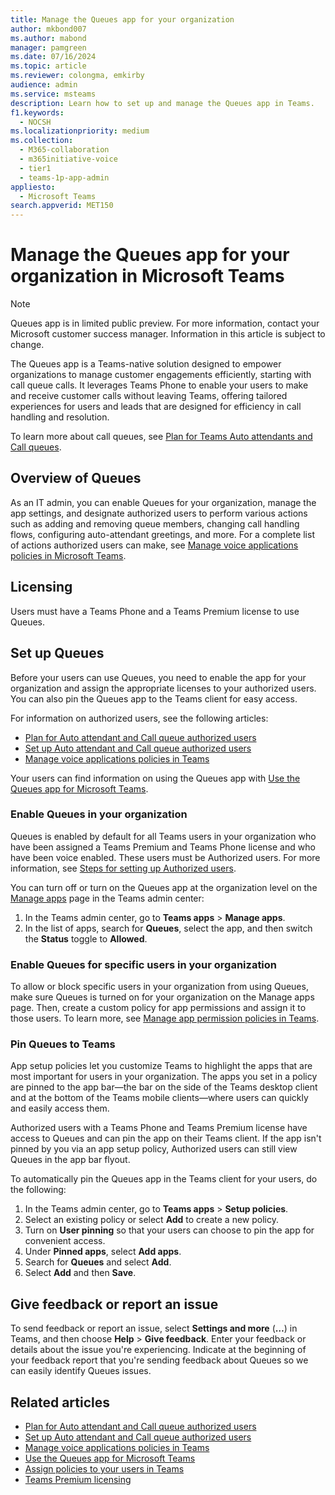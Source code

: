 ```yaml
---
title: Manage the Queues app for your organization
author: mkbond007
ms.author: mabond
manager: pamgreen
ms.date: 07/16/2024
ms.topic: article
ms.reviewer: colongma, emkirby
audience: admin
ms.service: msteams
description: Learn how to set up and manage the Queues app in Teams.
f1.keywords: 
  - NOCSH
ms.localizationpriority: medium
ms.collection: 
  - M365-collaboration
  - m365initiative-voice
  - tier1
  - teams-1p-app-admin
appliesto: 
  - Microsoft Teams
search.appverid: MET150
---
```


# Manage the Queues app for your organization in Microsoft Teams

> [!NOTE]
> Queues app is in limited public preview. For more information, contact your Microsoft customer success manager. Information in this article is subject to change.

The Queues app is a Teams-native solution designed to empower organizations to manage customer engagements efficiently, starting with call queue calls. It leverages Teams Phone to enable your users to make and receive customer calls without leaving Teams, offering tailored experiences for users and leads that are designed for efficiency in call handling and resolution.

To learn more about call queues, see [Plan for Teams Auto attendants and Call queues](plan-auto-attendant-call-queue.md).

## Overview of Queues

As an IT admin, you can enable Queues for your organization, manage the app settings, and designate authorized users to perform various actions such as adding and removing queue members, changing call handling flows, configuring auto-attendant greetings, and more. For a complete list of actions authorized users can make, see [Manage voice applications policies in Microsoft Teams](manage-voice-applications-policies.md).

## Licensing

Users must have a Teams Phone and a Teams Premium license to use Queues.

## Set up Queues

Before your users can use Queues, you need to enable the app for your organization and assign the appropriate licenses to your authorized users. You can also pin the Queues app to the Teams client for easy access.

For information on authorized users, see the following articles:

- [Plan for Auto attendant and Call queue authorized users](aa-cq-authorized-users-plan.md)
- [Set up Auto attendant and Call queue authorized users](aa-cq-authorized-users.md)
- [Manage voice applications policies in Teams](manage-voice-applications-policies.md)

Your users can find information on using the Queues app with [Use the Queues app for Microsoft Teams](https://support.microsoft.com/office/370ad83e-c2c1-4a9f-8a59-16c98be102e9).

### Enable Queues in your organization

Queues is enabled by default for all Teams users in your organization who have been assigned a Teams Premium and Teams Phone license and who have been voice enabled. These users must be Authorized users. For more information, see [Steps for setting up Authorized users](aa-cq-authorized-users.md).

You can turn off or turn on the Queues app at the organization level on the [Manage apps](manage-apps.md) page in the Teams admin center:

1. In the Teams admin center, go to **Teams apps** >  **Manage apps**.
1. In the list of apps, search for **Queues**, select the app, and then switch the **Status** toggle to **Allowed**.

### Enable Queues for specific users in your organization

To allow or block specific users in your organization from using Queues, make sure Queues is turned on for your organization on the Manage apps page. Then, create a custom policy for app permissions and assign it to those users. To learn more, see [Manage app permission policies in Teams](teams-app-permission-policies.md).

### Pin Queues to Teams

App setup policies let you customize Teams to highlight the apps that are most important for users in your organization. The apps you set in a policy are pinned to the app bar—the bar on the side of the Teams desktop client and at the bottom of the Teams mobile clients—where users can quickly and easily access them.

Authorized users with a Teams Phone and Teams Premium license have access to Queues and can pin the app on their Teams client. If the app isn't pinned by you via an app setup policy, Authorized users can still view Queues in the app bar flyout.

To automatically pin the Queues app in the Teams client for your users, do the following:

1. In the Teams admin center, go to **Teams apps** > **Setup policies**.
1. Select an existing policy or select **Add** to create a new policy.
1. Turn on **User pinning** so that your users can choose to pin the app for convenient access.
1. Under **Pinned apps**, select **Add apps**.
1. Search for **Queues** and select **Add**.
1. Select **Add** and then **Save**.

## Give feedback or report an issue

To send feedback or report an issue, select **Settings and more** (**…**) in Teams, and then choose **Help** > **Give feedback**. Enter your feedback or details about the issue you're experiencing. Indicate at the beginning of your feedback report that you're sending feedback about Queues so we can easily identify Queues issues.

## Related articles

- [Plan for Auto attendant and Call queue authorized users](aa-cq-authorized-users-plan.md)
- [Set up Auto attendant and Call queue authorized users](aa-cq-authorized-users.md)
- [Manage voice applications policies in Teams](manage-voice-applications-policies.md)
- [Use the Queues app for Microsoft Teams](https://support.microsoft.com/office/370ad83e-c2c1-4a9f-8a59-16c98be102e9)
- [Assign policies to your users in Teams](policy-assignment-overview.md)
- [Teams Premium licensing](/teams-add-on-licensing/licensing-enhance-teams)
